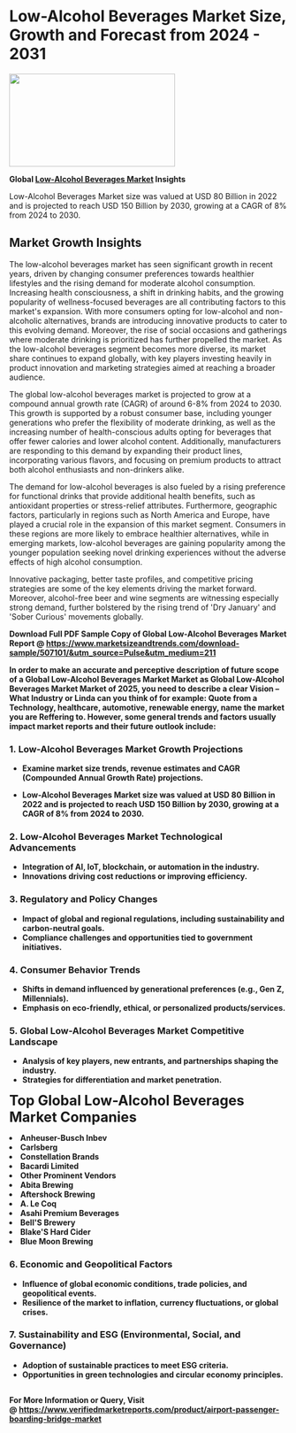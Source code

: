 <H1>Low-Alcohol Beverages Market Size, Growth and Forecast from 2024 - 2031</H1><img class="aligncenter size-medium wp-image-584254" src="https://thirdeyenews.in/wp-content/uploads/2024/09/Global-Market-Research-300x168.jpeg" alt="" width="300" height="168" /><p><strong>Global&nbsp;<a href="https://www.marketsizeandtrends.com/download-sample/507101/&amp;utm_source=Pulse&amp;utm_medium=211">Low-Alcohol Beverages Market</a> Insights</strong></p><p>Low-Alcohol Beverages Market size was valued at USD 80 Billion in 2022 and is projected to reach USD 150 Billion by 2030, growing at a CAGR of 8% from 2024 to 2030.</p><p><h2>Market Growth Insights</h2> <p>The low-alcohol beverages market has seen significant growth in recent years, driven by changing consumer preferences towards healthier lifestyles and the rising demand for moderate alcohol consumption. Increasing health consciousness, a shift in drinking habits, and the growing popularity of wellness-focused beverages are all contributing factors to this market's expansion. With more consumers opting for low-alcohol and non-alcoholic alternatives, brands are introducing innovative products to cater to this evolving demand. Moreover, the rise of social occasions and gatherings where moderate drinking is prioritized has further propelled the market. As the low-alcohol beverages segment becomes more diverse, its market share continues to expand globally, with key players investing heavily in product innovation and marketing strategies aimed at reaching a broader audience.</p> <p><strong></strong></p> <p>The global low-alcohol beverages market is projected to grow at a compound annual growth rate (CAGR) of around 6-8% from 2024 to 2030. This growth is supported by a robust consumer base, including younger generations who prefer the flexibility of moderate drinking, as well as the increasing number of health-conscious adults opting for beverages that offer fewer calories and lower alcohol content. Additionally, manufacturers are responding to this demand by expanding their product lines, incorporating various flavors, and focusing on premium products to attract both alcohol enthusiasts and non-drinkers alike.</p> <p>The demand for low-alcohol beverages is also fueled by a rising preference for functional drinks that provide additional health benefits, such as antioxidant properties or stress-relief attributes. Furthermore, geographic factors, particularly in regions such as North America and Europe, have played a crucial role in the expansion of this market segment. Consumers in these regions are more likely to embrace healthier alternatives, while in emerging markets, low-alcohol beverages are gaining popularity among the younger population seeking novel drinking experiences without the adverse effects of high alcohol consumption.</p> <p>Innovative packaging, better taste profiles, and competitive pricing strategies are some of the key elements driving the market forward. Moreover, alcohol-free beer and wine segments are witnessing especially strong demand, further bolstered by the rising trend of 'Dry January' and 'Sober Curious' movements globally.</p> <p><strong></p><p><span class=""><strong>Download Full PDF Sample Copy of Global Low-Alcohol Beverages Market Report</strong> @ <a href="https://www.marketsizeandtrends.com/download-sample/507101/&amp;utm_source=Pulse&amp;utm_medium=211" target="_blank">https://www.marketsizeandtrends.com/download-sample/507101/&amp;utm_source=Pulse&amp;utm_medium=211</a></span></p><p>In order to make an accurate and perceptive description of future scope of a Global&nbsp;Low-Alcohol Beverages Market Market as Global&nbsp;Low-Alcohol Beverages Market Market of 2025, you need to describe a clear Vision &ndash; What Industry or Linda can you think of for example: Quote from a Technology, healthcare, automotive, renewable energy, name the market you are Reffering to. However, some general trends and factors usually impact market reports and their future outlook include:</p><h3>1.&nbsp;<strong>Low-Alcohol Beverages Market Growth Projections</strong></h3><ul><li>Examine market size trends, revenue estimates and CAGR (Compounded Annual Growth Rate) projections.</li><li><p>Low-Alcohol Beverages Market size was valued at USD 80 Billion in 2022 and is projected to reach USD 150 Billion by 2030, growing at a CAGR of 8% from 2024 to 2030.</p></li></ul><h3>2.&nbsp;<strong>Low-Alcohol Beverages Market Technological Advancements</strong></h3><ul><li>Integration of AI, IoT, blockchain, or automation in the industry.</li><li>Innovations driving cost reductions or improving efficiency.</li></ul><h3>3.&nbsp;<strong>Regulatory and Policy Changes</strong></h3><ul><li>Impact of global and regional regulations, including sustainability and carbon-neutral goals.</li><li>Compliance challenges and opportunities tied to government initiatives.</li></ul><h3>4.&nbsp;<strong>Consumer Behavior Trends</strong></h3><ul><li>Shifts in demand influenced by generational preferences (e.g., Gen Z, Millennials).</li><li>Emphasis on eco-friendly, ethical, or personalized products/services.</li></ul><h3>5.&nbsp;<strong>Global Low-Alcohol Beverages Market Competitive Landscape</strong></h3><ul><li>Analysis of key players, new entrants, and partnerships shaping the industry.</li><li>Strategies for differentiation and market penetration.</li></ul><p data-pm-slice="1 1 []"><span style="color: inherit; font-family: inherit; font-size: 25px;">Top Global Low-Alcohol Beverages Market Companies</span></p><div class="" data-test-id=""><p><li>Anheuser-Busch Inbev</li><li> Carlsberg</li><li> Constellation Brands</li><li> Bacardi Limited</li><li> Other Prominent Vendors</li><li> Abita Brewing</li><li> Aftershock Brewing</li><li> A. Le Coq</li><li> Asahi Premium Beverages</li><li> Bell'S Brewery</li><li> Blake'S Hard Cider</li><li> Blue Moon Brewing</li></p></div><h3>6.&nbsp;<strong>Economic and Geopolitical Factors</strong></h3><ul><li>Influence of global economic conditions, trade policies, and geopolitical events.</li><li>Resilience of the market to inflation, currency fluctuations, or global crises.</li></ul><h3>7.&nbsp;<strong>Sustainability and ESG (Environmental, Social, and Governance)</strong></h3><ul><li>Adoption of sustainable practices to meet ESG criteria.</li><li>Opportunities in green technologies and circular economy principles.</li></ul><h2><strong style="font-size: 14px;">For More Information or Query, Visit @&nbsp;</strong><a style="background-color: #ffffff; font-size: 14px;" href="https://www.marketsizeandtrends.com/report/low-alcohol-beverages-market/" target="_blank">https://www.verifiedmarketreports.com/product/airport-passenger-boarding-bridge-market</a></h2>
